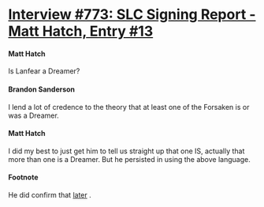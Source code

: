 # [Interview #773: SLC Signing Report - Matt Hatch, Entry #13](https://www.theoryland.com/intvmain.php?i=773#13)

#### Matt Hatch

Is Lanfear a Dreamer?

#### Brandon Sanderson

I lend a lot of credence to the theory that at least one of the Forsaken is or was a Dreamer.

#### Matt Hatch

I did my best to just get him to tell us straight up that one IS, actually that more than one is a Dreamer. But he persisted in using the above language.

#### Footnote

He did confirm that
[later](http://www.theoryland.com/intvmain.php?i=36#136)
.

